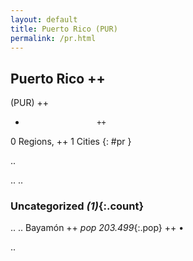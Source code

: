 ```yaml
---
layout: default
title: Puerto Rico (PUR)
permalink: /pr.html
---
```



## Puerto Rico   ++
(PUR)  ++
-                     ++
0 Regions, ++
1 Cities
{: #pr }

.. 




.. 
.. 


### Uncategorized _(1)_{:.count}


..
..
Bayamón  ++
 _pop 203.499_{:.pop} ++
•




.. 
 
